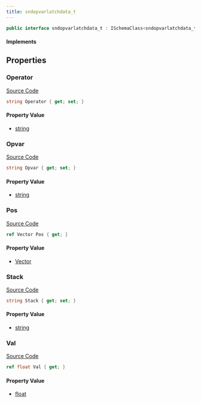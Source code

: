 ```yaml
---
title: sndopvarlatchdata_t
---
```


```csharp
public interface sndopvarlatchdata_t : ISchemaClass<sndopvarlatchdata_t>, ISchemaField, ISchemaClass, INativeHandle
```

#### Implements

## Properties

### Operator

[Source Code](https://github.com/swiftly-solution/swiftlys2/blob/main/managed/src/SwiftlyS2.Generated/Schemas/Interfaces/sndopvarlatchdata_t.cs#L19)

```csharp
string Operator { get; set; }
```

#### Property Value

- [string](https://learn.microsoft.com/dotnet/api/system.string)

### Opvar

[Source Code](https://github.com/swiftly-solution/swiftlys2/blob/main/managed/src/SwiftlyS2.Generated/Schemas/Interfaces/sndopvarlatchdata_t.cs#L21)

```csharp
string Opvar { get; set; }
```

#### Property Value

- [string](https://learn.microsoft.com/dotnet/api/system.string)

### Pos

[Source Code](https://github.com/swiftly-solution/swiftlys2/blob/main/managed/src/SwiftlyS2.Generated/Schemas/Interfaces/sndopvarlatchdata_t.cs#L25)

```csharp
ref Vector Pos { get; }
```

#### Property Value

- [Vector](/docs/api/shared/natives/vector)

### Stack

[Source Code](https://github.com/swiftly-solution/swiftlys2/blob/main/managed/src/SwiftlyS2.Generated/Schemas/Interfaces/sndopvarlatchdata_t.cs#L17)

```csharp
string Stack { get; set; }
```

#### Property Value

- [string](https://learn.microsoft.com/dotnet/api/system.string)

### Val

[Source Code](https://github.com/swiftly-solution/swiftlys2/blob/main/managed/src/SwiftlyS2.Generated/Schemas/Interfaces/sndopvarlatchdata_t.cs#L23)

```csharp
ref float Val { get; }
```

#### Property Value

- [float](https://learn.microsoft.com/dotnet/api/system.single)

